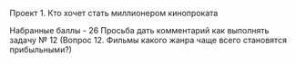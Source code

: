 Проект 1. Кто хочет стать миллионером кинопроката

Набранные баллы - 26
Просьба дать комментарий как выполнять задачу № 12 (Вопрос 12. Фильмы какого жанра чаще всего становятся прибыльными?)
